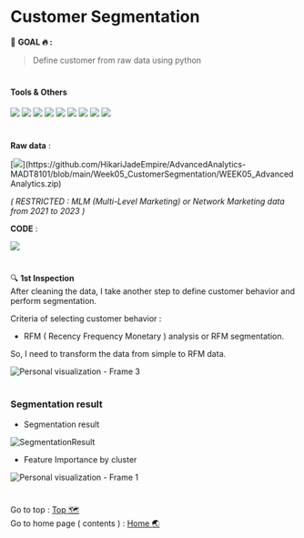 # Customer Segmentation
:round_pushpin: **GOAL :fire: :**
> Define customer from raw data using python

# <h4>Tools & Others</h4>

[![](https://img.shields.io/badge/code-python3.10-green?style=f?style=flat-square&logo=python&logoColor=white&color=2bbc8a)](https://www.python.org/)
[![](https://img.shields.io/badge/tools-jupyter-orange?style=f?style=flat-square&logo=jupyter&logoColor=white)](https://jupyter.org/)
[![](https://img.shields.io/badge/tools-VSCode-blue?style=f?style=flat-square&logo=visualstudiocode&logoColor=white)](https://code.visualstudio.com/)
[![](https://img.shields.io/badge/tools-Pandas-green?style=f?style=flat-square&logo=pandas&logoColor=white&color=2bbc8a)](https://pandas.pydata.org/)
[![](https://img.shields.io/badge/tools-SkLearn-green?style=f?style=flat-square&logo=scikitlearn&logoColor=white&color=2bbc8a)](https://scikit-learn.org/stable/)
[![](https://img.shields.io/badge/ML-GaussianMixture-green?style=f?style=flat-square&logo=scikitlearn&logoColor=white&color=2bbc8a)](https://scikit-learn.org/stable/)
[![](https://img.shields.io/badge/OS-Mac-green?style=f?style=flat-square&logo=macos&logoColor=white)](https://www.apple.com/macos/ventura/)
[![](https://img.shields.io/badge/OS-Windows-green?style=f?style=flat-square&logo=windows&logoColor=white)](https://www.microsoft.com/)
[![](https://img.shields.io/badge/Git_Update-12_Jul_2023-brightgreen?style=f?style=flat-square&logo=github&logoColor=white)](https://github.com/)

#
**Raw data** : <br>

[![](https://img.shields.io/badge/Git-.CSV-rgb(208,211,212)?style=f?style=flat-square&logo=github&logoColor=white)](https://github.com/HikariJadeEmpire/AdvancedAnalytics-MADT8101/blob/main/Week05_CustomerSegmentation/WEEK05_AdvancedAnalytics.zip)

*( RESTRICTED : MLM (Multi-Level Marketing) or Network Marketing data from 2021 to 2023 )*

**CODE** : <br>

[![](https://colab.research.google.com/assets/colab-badge.svg)](https://colab.research.google.com/github/HikariJadeEmpire/AdvancedAnalytics-MADT8101/blob/main/Week05_CustomerSegmentation/week5-Segmentation.ipynb)

#

:mag: **1st Inspection** <br>
After cleaning the data, I take another step to define customer behavior and perform segmentation. <br>

Criteria of selecting customer behavior : 
- RFM ( Recency Frequency Monetary ) analysis or RFM segmentation.

So, I need to transform the data from simple to RFM data.

![Personal visualization - Frame 3](https://github.com/HikariJadeEmpire/AdvancedAnalytics-MADT8101/assets/118663358/7efb599c-981c-4f88-8676-770a4e0c10a2)

# <h3>Segmentation result</h3>
- Segmentation result

![SegmentationResult](https://github.com/HikariJadeEmpire/AdvancedAnalytics-MADT8101/assets/118663358/aa4575ff-f9c5-41e0-b7e8-f6905aa025e8)

- Feature Importance by cluster

![Personal visualization - Frame 1](https://github.com/HikariJadeEmpire/AdvancedAnalytics-MADT8101/assets/118663358/e67385f8-ed90-4a28-a6b0-1eb67f58f71e)


#
Go to top : [Top :world_map:](https://github.com/HikariJadeEmpire/AdvancedAnalytics-MADT8101/blob/main/Week05_CustomerSegmentation/week05.md#customer-segmentation) <br>
Go to home page ( contents ) : 
[Home :earth_asia:](https://github.com/HikariJadeEmpire/AdvancedAnalytics-MADT8101#advancedanalytics-madt8101)
